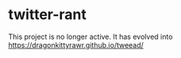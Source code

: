 # twitter-rant

This project is no longer active.  It has evolved into https://dragonkittyrawr.github.io/tweead/
